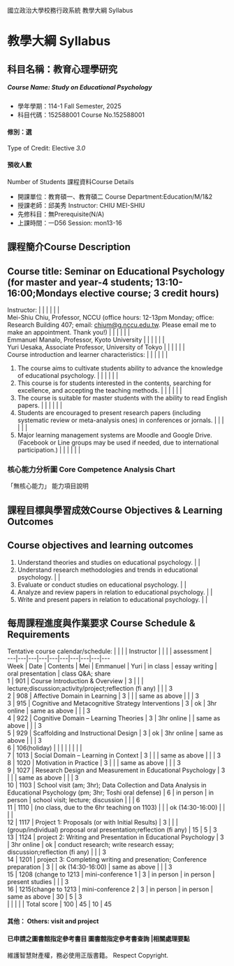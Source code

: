 國立政治大學校務行政系統 教學大綱 Syllabus
# 教學大綱 Syllabus
##  科目名稱：教育心理學研究
#####  Course Name: Study on Educational Psychology
  * 學年學期：114-1 Fall Semester, 2025 
  * 科目代碼：152588001 Course No.152588001
#### 修別：選
Type of Credit: Elective 
_3.0_
#### 預收人數
Number of Students
課程資料Course Details
  * 開課單位：教育碩一、教育碩二 Course Department:Education/M/1&2 
  * 授課老師：邱美秀 Instructor: CHIU MEI-SHIU 
  * 先修科目：無Prerequisite(N/A)
  * 上課時間：一D56 Session: mon13-16
##  課程簡介Course Description
Course title: Seminar on Educational Psychology (for master and year-4 students; 13:10-16:00;Mondays elective course; 3 credit hours)  
---  
Instructor: |  |  |  |  |  |   
Mei-Shiu Chiu, Professor, NCCU (office hours: 12-13pm Monday; office: Research Building 407; email: chium@g.nccu.edu.tw. Please email me to make an appointment. Thank you!) |  |  |  |  |  |   
Emmanuel Manalo, Professor, Kyoto University |  |  |  |  |  |   
Yuri Uesaka, Associate Professor, University of Tokyo |  |  |  |  |  |   
Course introduction and learner characteristics: |  |  |  |  |  |   
1. The course aims to cultivate students ability to advance the knowledge of educational psychology. |  |  |  |  |  |   
2. This course is for students interested in the contents, searching for excellence, and accepting the teaching methods. |  |  |  |  |  |   
3. The course is suitable for master students with the ability to read English papers. |  |  |  |  |  |   
4. Students are encouraged to present research papers (including systematic review or meta-analysis ones) in conferences or jornals. |  |  |  |  |  |   
5. Major learning management systems are Moodle and Google Drive. (Facebook or Line groups may be used if needed, due to international participation.) |  |  |  |  |  |   
###  核心能力分析圖 Core Competence Analysis Chart
「無核心能力」 
能力項目說明
##  課程目標與學習成效Course Objectives & Learning Outcomes 
Course objectives and learning outcomes  
---  
1. Understand theories and studies on educational psychology. |  |   
2. Understand research methodologies and trends in educational psychology. |  |   
3. Evaluate or conduct studies on educational psychology. |  |   
4. Analyze and review papers in relation to educational psychology. |  |   
5. Write and present papers in relation to educational psychology. |  |   
##  每周課程進度與作業要求 Course Schedule & Requirements
Tentative course calendar/schedule: |  |  |  | Instructor |  |  |  | assessment |   
---|---|---|---|---|---|---|---|---|---  
Week | Date | Contents | Mei | Emmanuel | Yuri | in class | essay writing | oral presentation | class Q&A; share  
1 | 901 | Course Introduction & Overview | 3 |  |  |  lecture;discussion;activity/project;reflection (fi any) |  |  | 3  
2 | 908 | Affective Domain in Learning | 3 |  |  | same as above |  |  | 3  
3 | 915 | Cognitive and Metacognitive Strategy Interventions | 3 | ok | 3hr online | same as above |  |  | 3  
4 | 922 | Cognitive Domain – Learning Theories | 3 | 3hr online |  | same as above |  |  | 3  
5 | 929 | Scaffolding and Instructional Design | 3 | ok | 3hr online | same as above |  |  | 3  
6 | 106(holiday) |  |  |  |  |  |  |  |   
7 | 1013 | Social Domain – Learning in Context | 3 |  |  | same as above |  |  | 3  
8 | 1020 | Motivation in Practice | 3 |  |  | same as above |  |  | 3  
9 | 1027 | Research Design and Measurement in Educational Psychology | 3 |  |  | same as above |  |  | 3  
10 | 1103 | School visit (am; 3hr); Data Collection and Data Analysis in Educational Psychology (pm; 3hr; Toshi oral defense) | 6 | in person | in person | school visit; lecture; discussion |  |  | 6  
11 | 1110 | (no class, due to the 6hr teaching on 1103) |  |  | ok (14:30-16:00) |  |  |  |   
12 | 1117 | Project 1: Proposals (or with Initial Results) | 3 |  |  | (group/individual) proposal oral presentation;reflection (fi any) | 15 | 5 | 3  
13 | 1124 | project 2: Writing and Presentation in Educational Psychology | 3 | 3hr online | ok |  conduct research; write research essay; discussion;reflection (fi any) |  |  | 3  
14 | 1201 | project 3: Completing writing and presenation; Conference preparation | 3 |  | ok (14:30-16:00) | same as above |  |  | 3  
15 | 1208 (change to 1213 | mini-conference 1 | 3 | in person | in person | present studies |  |  | 3  
16 | 1215(change to 1213 | mini-conference 2 | 3 | in person | in person | same as above | 30 | 5 | 3  
|  |  |  |  | Total score | 100 | 45 | 10 | 45  
####  其他： Others: visit and project 
####  已申請之圖書館指定參考書目  圖書館指定參考書查詢 |相關處理要點
維護智慧財產權，務必使用正版書籍。 Respect Copyright.